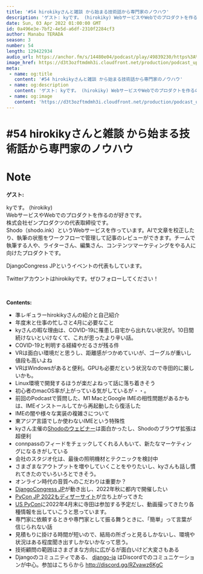 ```yaml
---
title: '#54 hirokikyさんと雑談 から始まる技術話から専門家のノウハウ'
description: 'ゲスト: kyです。 (hirokiky) WebサービスやWebでのプロダクトを作るのが好きです。 株式会社ゼンプロダクツの代表取締役です。 Shodo（shodo.ink）というWebサービスを作'
date: Sun, 03 Apr 2022 01:00:00 GMT
id: 0a496e3e-7bf2-4e5d-a6df-2310f2284cf3
author: Manabu TERADA
season: 3
number: 54
length: 129422934
audio_url: https://anchor.fm/s/14480e04/podcast/play/49839230/https%3A%2F%2Fd3ctxlq1ktw2nl.cloudfront.net%2Fstaging%2F2022-2-30%2Fc532662c-5053-c27c-df99-3394fd854a66.mp3
image_href: https://d3t3ozftmdmh3i.cloudfront.net/production/podcast_uploaded400/3302665/3302665-1582446728752-e7b6d4386ecb2.jpg
meta:
 - name: og:title
   content: '#54 hirokikyさんと雑談 から始まる技術話から専門家のノウハウ'
 - name: og:description
   content: 'ゲスト: kyです。 (hirokiky) WebサービスやWebでのプロダクトを作るのが好きです。 株式会社ゼンプロダクツの代表取締役です。 Shodo（shodo.ink）というWebサービスを作'
 - name: og:image
   content: 'https://d3t3ozftmdmh3i.cloudfront.net/production/podcast_uploaded400/3302665/3302665-1582446728752-e7b6d4386ecb2.jpg'
---
```

# #54 hirokikyさんと雑談 から始まる技術話から専門家のノウハウ

<DisplayDate :dateStr="'Sun, 03 Apr 2022 01:00:00 GMT'" />
<DisplaySeason :season="3" :topic="54" />


# Note

<p><strong>ゲスト:</strong></p>
<p>kyです。 (hirokiky)<br>
WebサービスやWebでのプロダクトを作るのが好きです。<br>
株式会社ゼンプロダクツの代表取締役です。<br>
Shodo（shodo.ink）というWebサービスを作っています。AIで文章を校正したり、執筆の状態をワークフローで管理して記事のレビューができます。チームで執筆する人や、ライターさん、編集さん、コンテンツマーケティングをやる人に向けたプロダクトです。</p>
<p>DjangoCongress JPというイベントの代表もしています。</p>
<p>Twitterアカウントはhirokikyです。ぜひフォローしてください！</p>
<p><br></p>
<p><strong>Contents:</strong></p>
<ul>
 <li>準レギュラーhirokikyさんの紹介と自己紹介</li>
 <li>年度末と仕事の忙しさと4月に必要なこと</li>
  <li>kyさんの暇な理由は、COVID-19に罹患し自宅から出れない状況が。10日間続けないといけなくて、これが思ったより辛い話。</li>
  <li>COVID-19と判明する経緯やだるさが残る件</li>
  <li>VRは面白い環境だと思うし、距離感がつかめていいが、ゴーグルが重いし値段も高いよね</li>
  <li>VRはWindowsがあると便利。GPUも必要だという状況なので寺田的に厳しいかも。</li>
  <li>Linux環境で開発するほうが楽だよねって話に落ち着きそう</li>
  <li>初心者のmacOS率が上がっている気がしているが・・。</li>
  <li>前回のPodcastで質問した、M1 MacとGoogle IMEの相性問題があるかもは、IMEインストールしてから再起動したら復活した</li>
  <li>IMEの闇や様々な実装の複雑さについて</li>
  <li>東アジア言語でしか使わないIMEという特殊性</li>
  <li>kyさん主催の<a href="https://shodo.connpass.com/event/242055/" rel="noreferrer nofollow noopener" target="_blank">Shodoのウェビナー</a>は面白かったし、Shodoのブラウザ拡張は超便利</li>
  <li>connpassのフィードをチェックしてくれる人もいて、新たなマーケティングになるきがしている</li>
  <li>会社のスタジオ化は、最後の照明機材とテクニックを検討中</li>
  <li>さまざまなアウトプットを増やしていくことをやりたいし、kyさんも話し慣れてきたのでいろいろとできそう。</li>
  <li>オンライン時代の音質へのこだわりは重要か？</li>
  <li><a href="https://djangocongress.jp/" rel="noreferrer nofollow noopener" target="_blank">DjangoCongress JP</a>が動き出し、2022年秋に都内で開催したい</li>
  <li><a href="https://2022.pycon.jp/" rel="noreferrer nofollow noopener" target="_blank">PyCon JP 2022もディザーサイト</a>が立ち上がってきた</li>
  <li><a href="https://us.pycon.org/2022/" rel="noreferrer nofollow noopener" target="_blank">US PyCon</a>に2022年4月末に寺田は参加する予定だし、動画撮ってきたり各種情報を出していこうと思っています。</li>
  <li>専門家に依頼するときや専門家として振る舞うときに、「簡単」って言葉が信じられない話</li>
  <li>見積もりに掛ける時間が短いので、結局の所ざっと見るしかないし、環境や状況はある程度聞き出すしかないかなって思う。</li>
  <li>技術顧問の範囲はさまざまな方向に広がるが面白いけど大変さもある</li>
  <li>Djangoのコミュニティである、 <a href="https://djangoproject.jp/" rel="noreferrer nofollow noopener" target="_blank">django-ja</a> はDiscordでのコミュニケーションが中心。参加はこちらから <a href="http://discord.gg/RZvawz6KgC" rel="noreferrer nofollow noopener" target="_blank">http://discord.gg/RZvawz6KgC</a></li>
</ul>



<Player title="#54 hirokikyさんと雑談 から始まる技術話から専門家のノウハウ" 
  audio_url="https://anchor.fm/s/14480e04/podcast/play/49839230/https%3A%2F%2Fd3ctxlq1ktw2nl.cloudfront.net%2Fstaging%2F2022-2-30%2Fc532662c-5053-c27c-df99-3394fd854a66.mp3" 
  image_href="https://d3t3ozftmdmh3i.cloudfront.net/production/podcast_uploaded400/3302665/3302665-1582446728752-e7b6d4386ecb2.jpg" 
/>

